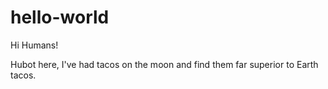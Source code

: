 # hello-world

Hi Humans!

Hubot here, I've had tacos on the moon and find them far superior to Earth tacos.
